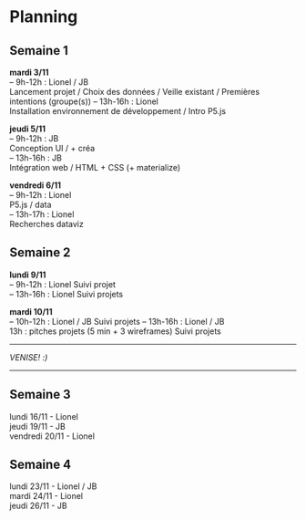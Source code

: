 # Planning

## Semaine 1
**mardi 3/11**  
– 9h-12h : Lionel / JB  
Lancement projet / Choix des données / Veille existant / Premières intentions (groupe(s))
– 13h-16h : Lionel  
Installation environnement de développement / Intro P5.js

**jeudi 5/11**  
– 9h-12h : JB  
Conception UI / + créa  
– 13h-16h : JB  
Intégration web / HTML + CSS (+ materialize)

**vendredi 6/11**  
– 9h-12h : Lionel  
P5.js / data  
– 13h-17h : Lionel  
Recherches dataviz

## Semaine 2 
**lundi 9/11**  
– 9h-12h : Lionel
Suivi projet  
– 13h-16h : Lionel
Suivi projets  

**mardi 10/11**  
– 10h-12h : Lionel / JB
Suivi projets
– 13h-16h : Lionel / JB  
13h : pitches projets (5 min + 3 wireframes)
Suivi projets  

********
*VENISE! :)*
********

## Semaine 3
lundi 16/11 - Lionel  
jeudi 19/11 - JB  
vendredi 20/11 - Lionel

## Semaine 4
lundi 23/11 - Lionel / JB  
mardi 24/11 - Lionel  
jeudi 26/11 - JB
